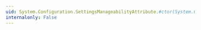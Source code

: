 ```yaml
---
uid: System.Configuration.SettingsManageabilityAttribute.#ctor(System.Configuration.SettingsManageability)
internalonly: False
---
```

